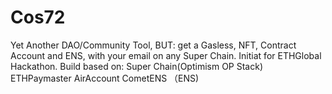 # Cos72
Yet Another DAO/Community Tool, BUT: get a Gasless, NFT, Contract Account and ENS, with your email on any Super Chain.
Initiat for ETHGlobal Hackathon.
Build based on:
Super Chain(Optimism OP Stack)
ETHPaymaster
AirAccount
CometENS （ENS)
